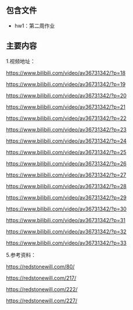 ## 包含文件

- hw1：第二周作业

## 主要内容

1.视频地址：

https://www.bilibili.com/video/av36731342/?p=18

https://www.bilibili.com/video/av36731342/?p=19

https://www.bilibili.com/video/av36731342/?p=20

https://www.bilibili.com/video/av36731342/?p=21

https://www.bilibili.com/video/av36731342/?p=22

https://www.bilibili.com/video/av36731342/?p=23

https://www.bilibili.com/video/av36731342/?p=24

https://www.bilibili.com/video/av36731342/?p=25

https://www.bilibili.com/video/av36731342/?p=26

https://www.bilibili.com/video/av36731342/?p=27

https://www.bilibili.com/video/av36731342/?p=28

https://www.bilibili.com/video/av36731342/?p=29

https://www.bilibili.com/video/av36731342/?p=30

https://www.bilibili.com/video/av36731342/?p=31

https://www.bilibili.com/video/av36731342/?p=32

https://www.bilibili.com/video/av36731342/?p=33


5.参考资料：

https://redstonewill.com/80/

https://redstonewill.com/217/

https://redstonewill.com/222/

https://redstonewill.com/227/





